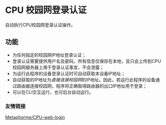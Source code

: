 # CPU 校园网登录认证
自动执行CPU校园网登录认证操作。  
## 功能
- 为任何指定的校园网IP地址登录认证；  
- 登录认证需要提供用户名及密码，所有信息仅保存在本地，且只会上传到CPU校园网服务器上用于登录认证事宜，不会泄露；  
- 为运行此程序的设备登录认证时可自动获取本设备IP地址；  
- 自动获取的IP地址为*直接连接校园网*的IP地址。因此，若运行此程序的设备通过路由器连接校园网，程序将正确取得路由器的出口IP地址用于登录；  
- 可以在CLI交互运行，也可后台自动运行。  

### 友情链接
[Metaphorme/CPU-web-login](https://github.com/Metaphorme/CPU-web-login)
